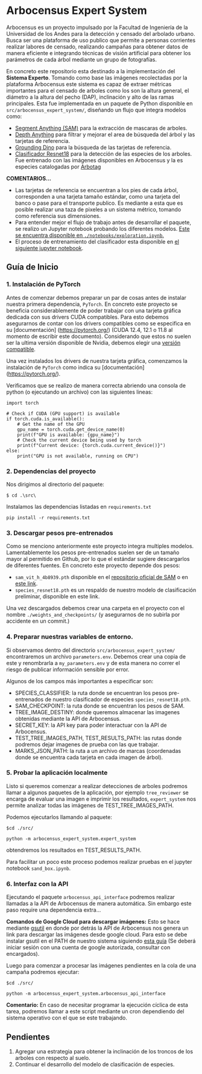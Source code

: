 # Arbocensus Expert System
Arbocensus es un proyecto impulsado por la Facultad de Ingeniería de la Universidad de los Andes para la detección y censado del arbolado urbano. Busca ser una plataforma de uso publico que permite a personas corrientes realizar labores de censado, realizando campañas para obtener datos de manera eficiente e integrando técnicas de visión artificial para obtener los parámetros de cada árbol mediante un grupo de fotografías.

En concreto este repositorio esta destinado a la implementación del **Sistema Experto**. Tomando como base las imágenes recolectadas por la plataforma Arbocensus este sistema es capaz de extraer métricas importantes para el censado de arboles como los son la altura general, el diámetro a la altura del pecho (DAP), inclinación y alto de las ramas principales. Esta fue implementada en un paquete de Python disponible en `src/arbocensus_expert_system/`, diseñando un flujo que integra modelos como:
 - [Segment Anything (SAM)](https://github.com/facebookresearch/segment-anything) para la extracción de mascaras de arboles.
 - [Depth Anything](https://github.com/LiheYoung/Depth-Anything) para filtrar y mejorar el area de búsqueda del árbol y las tarjetas de referencia.
 - [Grounding Dino](https://github.com/IDEA-Research/GroundingDINO) para la búsqueda de las tarjetas de referencia. 
 - [Clasificador Resnet18](https://github.com/PepeLira/Arbocensus_expert_system/blob/main/notebooks/species_clasification.ipynb) para la detección de las especies de los arboles. Fue entrenado con las imágenes disponibles en Arbocensus y la es especies catalogadas por [Arbotag](https://web.arbotag.cl/) 

**COMENTARIOS...** 
- Las tarjetas de referencia se encuentran a los pies de cada árbol, corresponden a una tarjeta tamaño estándar, como una tarjeta del banco o pase para el transporte publico. Es mediante a esta que es posible realizar una taza de pixeles a un sistema métrico, tomando como referencia sus dimensiones.
- Para entender mejor el flujo de trabajo antes de desarrollar el paquete, se realizo un Jupyter notebook probando los diferentes modelos. [Este se encuentra disponible en `./notebooks/exploration.ipynb`.](https://github.com/PepeLira/Arbocensus_expert_system/blob/main/notebooks/exploration.ipynb)
- El proceso de entrenamiento del clasificador esta disponible en [el siguiente jupyter notebook](https://github.com/PepeLira/Arbocensus_expert_system/blob/main/notebooks/species_clasification.ipynb).

## Guía de Inicio
### 1. Instalación de PyTorch
Antes de comenzar debemos preparar un par de cosas antes de instalar nuestra primera dependencia, `PyTorch`. En concreto este proyecto se beneficia considerablemente de poder trabajar con una tarjeta gráfica dedicada con sus drivers CUDA compatibles. Para esto debemos asegurarnos de contar con los drivers compatibles como se especifica en su [documentación] (https://pytorch.org/) (CUDA 12.4, 12.1 o 11.8 al momento de escribir este documento). Considerando que estos no suelen ser la ultima versión disponible de Nvidia, debemos elegir una [versión compatible](https://developer.nvidia.com/cuda-toolkit-archive).

Una vez instalados los drivers de nuestra tarjeta gráfica, comenzamos la instalación de `PyTorch` como indica su [documentación] (https://pytorch.org/). 

Verificamos que se realizo de manera correcta abriendo una consola de python (o ejecutando un archivo) con las siguientes lineas:
```
import torch

# Check if CUDA (GPU support) is available
if torch.cuda.is_available():
    # Get the name of the GPU
    gpu_name = torch.cuda.get_device_name(0)
    print(f"GPU is available: {gpu_name}")
    # Check the current device being used by torch
    print(f"Current device: {torch.cuda.current_device()}")
else:
    print("GPU is not available, running on CPU")
```
### 2. Dependencias del proyecto

Nos dirigimos al directorio del paquete:
```
$ cd .\src\
```

Instalamos las dependencias listadas en `requirements.txt`
```
pip install -r requirements.txt
```

### 3. Descargar pesos pre-entrenados 

Como se menciono anteriormente este proyecto integra multiples modelos. Lamentablemente los pesos pre-entrenados suelen ser de un tamaño mayor al permitido en Github, por lo que el estándar sugiere descargarlos de diferentes fuentes. En concreto este proyecto depende dos pesos:

- `sam_vit_h_4b8939.pth` disponible en el [repositorio oficial de SAM](https://github.com/facebookresearch/segment-anything?tab=readme-ov-file) o en [este link](https://dl.fbaipublicfiles.com/segment_anything/sam_vit_h_4b8939.pth).
- `species_resnet18.pth` es un respaldo de nuestro modelo de clasificación preliminar, disponible en este link.

Una vez descargados debemos crear una carpeta en el proyecto con el nombre `./weights_and_checkpoints/` (y asegurarnos de no subirla por accidente en un commit.)

### 4. Preparar nuestras variables de entorno.
Si observamos dentro del directorio `src/arbocensus_expert_system/` encontraremos un archivo `parameters.env`. Debemos crear una copia de este y renombrarla a `my_parameters.env` y de esta manera no correr el riesgo de publicar información sensible por error. 

Algunos de los campos más importantes a especificar son:
- SPECIES_CLASSIFIER: la ruta donde se encuentran los pesos pre-entrenados de nuestro clasificador de especies `species_resnet18.pth`.
- SAM_CHECKPOINT: la ruta donde se encuentran los pesos de SAM.
- TREE_IMAGE_DESTINY: donde queremos almacenar las imagenes obtenidas mediante la API de Arbocensus.
- SECRET_KEY: la API key para poder interactuar con la API de Arbocensus.
- TEST_TREE_IMAGES_PATH, TEST_RESULTS_PATH: las rutas donde podremos dejar imagenes de prueba con las que trabajar.
- MARKS_JSON_PATH: la ruta a un archivo de marcas (coordenadas donde se encuentra cada tarjeta en cada imagen de árbol).

### 5. Probar la aplicación localmente
Listo si queremos comenzar a realizar detecciones de arboles podremos llamar a algunos paquetes de la aplicación, por ejemplo `tree_reviewer` se encarga de evaluar una imagen e imprimir los resultados, `expert_system` nos permite analizar todas las imágenes de TEST_TREE_IMAGES_PATH. 

Podemos ejecutarlos llamando al paquete:
```
$cd ./src/
```
```
python -m arbocensus_expert_system.expert_system
```

obtendremos los resultados en TEST_RESULTS_PATH.

Para facilitar un poco este proceso podemos realizar pruebas en el jupyter notebook `sand_box.ipynb`.

### 6. Interfaz con la API 
Ejecutando el paquete `arbocensus_api_interface` podremos realizar llamadas a la API de Arbocensus de manera automática. Sin embargo este paso require una dependencia extra...

**Comandos de Google Cloud para descargar imágenes:** Esto se hace mediante [gsutil](https://cloud.google.com/storage/docs/gsutil?hl=es-419) en donde por detrás la API de Arbocensus nos genera un link para descargar las imágenes desde google cloud. Para esto se debe instalar gsutil en el PATH de nuestro sistema siguiendo [esta guía](https://cloud.google.com/storage/docs/gsutil_install?hl=es-419) (Se deberá iniciar sesión con una cuenta de google autorizada, consultar con encargados).

Luego para comenzar a procesar las imágenes pendientes en la cola de una campaña podremos ejecutar:
```
$cd ./src/
```
```
python -m arbocensus_expert_system.arbocensus_api_interface
```

**Comentario:** En caso de necesitar programar la ejecución cíclica de esta tarea, podremos llamar a este script mediante un cron dependiendo del sistema operativo con el que se este trabajando.

## Pendientes

1. Agregar una estrategia para obtener la inclinación de los troncos de los arboles con respecto al suelo.  
2. Continuar el desarrollo del modelo de clasificación de especies.  

